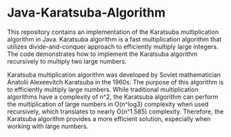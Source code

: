 # Java-Karatsuba-Algorithm
This repository contains an implementation of the Karatsuba multiplication algorithm in Java. Karatsuba algorithm is a fast multiplication algorithm that utilizes divide-and-conquer approach to efficiently multiply large integers. The code demonstrates how to implement the Karatsuba algorithm recursively to multiply two large numbers.


Karatsuba multiplication algorithm was developed by Soviet mathematician Anatolii Alexeevitch Karatsuba in the 1960s. The purpose of this algorithm is to efficiently multiply large numbers. While traditional multiplication algorithms have a complexity of n^2, the Karatsuba algorithm can perform the multiplication of large numbers in O(n^log3) complexity when used recursively, which translates to nearly O(n^1.585) complexity. Therefore, the Karatsuba algorithm provides a more efficient solution, especially when working with large numbers.
